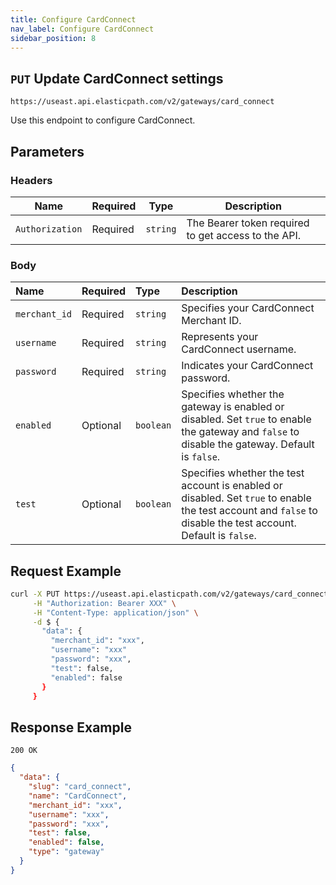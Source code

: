 ```yaml
---
title: Configure CardConnect
nav_label: Configure CardConnect
sidebar_position: 8
---
```


## `PUT` Update CardConnect settings

```http
https://useast.api.elasticpath.com/v2/gateways/card_connect
```

Use this endpoint to configure CardConnect.

## Parameters

### Headers

| Name | Required | Type | Description |
| --- | --- | --- | --- |
| `Authorization` | Required | `string` | The Bearer token required to get access to the API. |

### Body

| Name | Required | Type      | Description                                                                                                                                                   |
| :--- |:---------|:----------|:--------------------------------------------------------------------------------------------------------------------------------------------------------------|
| `merchant_id` | Required | `string`  | Specifies your CardConnect Merchant ID.                                                                                                                       |
| `username` | Required | `string`  | Represents your CardConnect username.                                                                                                                         |
| `password` | Required | `string`  | Indicates your CardConnect password.                                                                                                                          |
| `enabled` | Optional | `boolean` | Specifies whether the gateway is enabled or disabled. Set `true` to enable the gateway and `false` to disable the gateway. Default is `false`.                |
| `test` | Optional | `boolean` | Specifies whether the test account is enabled or disabled. Set `true` to enable the test account and `false` to disable the test account. Default is `false`. |

## Request Example

```bash
curl -X PUT https://useast.api.elasticpath.com/v2/gateways/card_connect \
     -H "Authorization: Bearer XXX" \
     -H "Content-Type: application/json" \
     -d $ {
       "data": {
         "merchant_id": "xxx",
         "username": "xxx"
         "password": "xxx",
         "test": false,
         "enabled": false
       }
     }
```

## Response Example

`200 OK`

```json
{
  "data": {
    "slug": "card_connect",
    "name": "CardConnect",
    "merchant_id": "xxx",
    "username": "xxx",
    "password": "xxx",
    "test": false,
    "enabled": false,
    "type": "gateway"
  }
}
```
